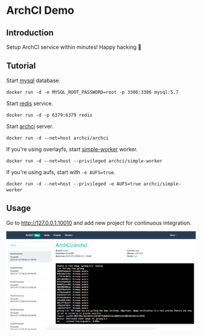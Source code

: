 # ArchCI Demo

## Introduction

Setup ArchCI service within minutes! Happy hacking :tada: 

## Tutorial

Start [mysql](https://github.com/tobegit3hub/mysql_docker) database.

```
docker run -d -e MYSQL_ROOT_PASSWORD=root -p 3306:3306 mysql:5.7
```

Start [redis](https://github.com/tobegit3hub/redis_docker) service.

```
docker run -d -p 6379:6379 redis
```

Start [archci](https://github.com/ArchCI/archci) server.

```
docker run -d --net=host archci/archci
```

If you're using overlayfs, start [simple-worker](https://github.com/ArchCI/simple-worker) worker.

```
docker run -d --net=host --privileged archci/simple-worker
```

If you're using aufs, start with `-e AUFS=true`.

```
docker run -d --net=host --privileged -e AUFS=true archci/simple-worker
```

## Usage

Go to <http://127.0.0.1:10010> and add new project for continuous integration.

![](./screenshot.png)
